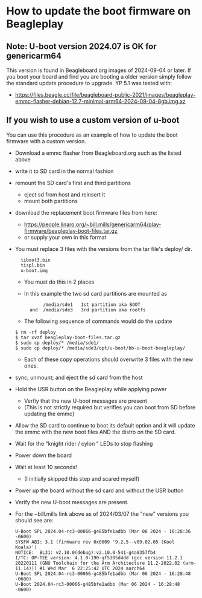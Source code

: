 # How to update the boot firmware on Beagleplay

## Note: U-boot version 2024.07 is OK for genericarm64

This version is found in Beagleboard.org images of 2024-09-04 or later.
If you boot your board and find you are booting a older version simply follow the standard update procedure to upgrade.
YP 5.1 was tested with:
  * https://files.beagle.cc/file/beagleboard-public-2021/images/beagleplay-emmc-flasher-debian-12.7-minimal-arm64-2024-09-04-8gb.img.xz


## If you wish to use a custom version of u-boot

You can use this procedure as an example of how to update the boot firmware
with a custom version.

* Download a emmc flasher from Beagleboard.org such as the listed above

* write it to SD card in the normal fashion

* remount the SD card's first and third partitions
  * eject sd from host and reinsert it
  * mount both partitions

* download the replacement boot firmware files from here:
  * https://people.linaro.org/~bill.mills/genericarm64/play-firmware/beagleplay-boot-files.tar.gz
  * or supply your own in this format

* You must replace 3 files with the versions from the tar file's deploy/ dir.
  ```
    tiboot3.bin
    tispl.bin
    u-boot.img
  ```

  * You must do this in 2 places

  * In this example the two sd card partitions are mounted as
    ```
           /media/sde1   1st partition aka BOOT
      and  /media/sde3   3rd partition aka rootfs
    ```

  * The following sequence of commands would do the update

  ```
  $ rm -rf deploy
  $ tar xvzf beagleplay-boot-files.tar.gz
  $ sudo cp deploy/* /media/sde1/
  $ sudo cp deploy/* /media/sde3/opt/u-boot/bb-u-boot-beagleplay/
  ```

  * Each of these copy operations should overwrite 3 files with the new ones.

* sync; unmount; and eject the sd card from the host

* Hold the USR button on the Beagleplay while applying power
  * Verfiy that the new U-boot messages are present
  * (This is not strictly required but verifies you can boot from SD before
  updating the emmc)

* Allow the SD card to continue to boot its default option and it will update
  the emmc with the new boot files AND the distro on the SD card.

* Wait for the "knight rider / cylon " LEDs to stop flashing

* Power down the board

* Wait at least 10 seconds!
  * (I initially skipped this step and scared myself)

* Power up the board without the sd card and without the USR button

* Verify the new U-boot messages are present.

* For the ~bill.mills link above as of 2024/03/07 the "new" versions you should see are:
  ```
  U-Boot SPL 2024.04-rc3-00066-g485bfe1adbb (Mar 06 2024 - 16:28:36 -0600)
  SYSFW ABI: 3.1 (firmware rev 0x0009 '9.2.5--v09.02.05 (Kool Koala)')
  NOTICE:  BL31: v2.10.0(debug):v2.10.0-541-g4a8357fb4
  I/TC: OP-TEE version: 4.1.0-190-gf5305d4dd (gcc version 11.2.1 20220111 (GNU Toolchain for the Arm Architecture 11.2-2022.02 (arm-11.14))) #1 Wed Mar  6 22:25:42 UTC 2024 aarch64
  U-Boot SPL 2024.04-rc3-00066-g485bfe1adbb (Mar 06 2024 - 16:28:48 -0600)
  U-Boot 2024.04-rc3-00066-g485bfe1adbb (Mar 06 2024 - 16:28:48 -0600)
  ```